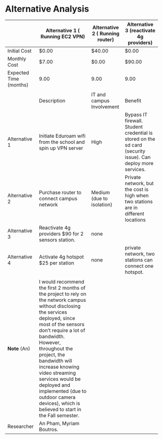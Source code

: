 # Alternative Analysis


|                        | Alternative 1 ( Running EC2 VPN)                                                                                                                                                                                                                                                                                                                                                                          | Alternative 2 ( Running router) | Alternative 3 (reactivate 4g providers)                                                                      |
|------------------------|-----------------------------------------------------------------------------------------------------------------------------------------------------------------------------------------------------------------------------------------------------------------------------------------------------------------------------------------------------------------------------------------------------------|---------------------------------|--------------------------------------------------------------------------------------------------------------|
| Initial Cost           | $0.00                                                                                                                                                                                                                                                                                                                                                                                                     | $40.00                          | $0.00                                                                                                        |
| Monthly Cost           | $7.00                                                                                                                                                                                                                                                                                                                                                                                                     | $0.00                           | $90.00                                                                                                       |
| Expected Time (months) | 9.00                                                                                                                                                                                                                                                                                                                                                                                                     | 9.00                           | 9.00                                                                                                        |
|                        |                                                                                                                                                                                                                                                                                                                                                                                                           |                                 |                                                                                                              |
|                        | Description                                                                                                                                                                                                                                                                                                                                                                                               | IT and campus Involvement       | Benefit                                                                                                      |
| Alternative 1          | Initiate Eduroam wifi from the school and spin up VPN server                                                                                                                                                                                                                                                                                                                                              | High                            | Bypass IT firewall.  Student credential is stored on the sd card (security issue). Can deploy more services. |
| Alternative 2          | Purchase router to connect campus network                                                                                                                                                                                                                                                                                                                                                                 | Medium (due to isolation)       | Private network, but the cost is high when two stations are in different locations                           |
| Alternative 3          | Reactivate 4g providers $90 for 2 sensors station.                                                                                                                                                                                                                                                                                                                                                        | none                            |                                                                                                              |
| Alternative 4          | Activate 4g hotspot $25 per station                                                                                                                                                                                                                                                                                                                                                                       | none                            | private network, two stations can connect one hotspot.                                                       |
|                        |                                                                                                                                                                                                                                                                                                                                                                                                           |                                 |                                                                                                              |
| **Note** (An)            | I would recommend the first 2 months of the project to rely on the network campus without disclosing the services deployed, since most of the sensors don’t require a lot of bandwidth. However, throughout the project, the bandwidth will increase knowing video streaming services would be deployed and implemented (due to outdoor camera devices), which is believed to start in the Fall semester. |                                 |                                                                                                              |
| Researcher             | An Pham, Myriam Boutros.                                                                                                                                                                                                                                                                                                                                                                                  |                                 |                                                                                                              |

